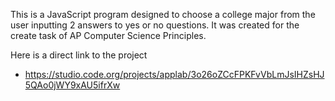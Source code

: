 This is a JavaScript program designed to choose a college major from the user inputting 2 answers to yes or no questions.
It was created for the create task of AP Computer Science Principles.

Here is a direct link to the project
-  https://studio.code.org/projects/applab/3o26oZCcFPKFvVbLmJsIHZsHJ5QAo0jWY9xAU5ifrXw

